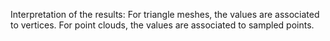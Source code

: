 Interpretation of the results: For triangle meshes, the values are associated to vertices. For point clouds, the values are associated to sampled points.
